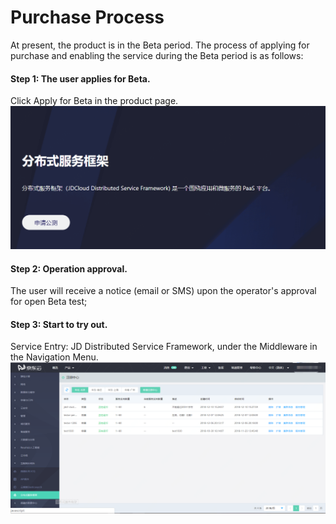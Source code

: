 # Purchase Process

At present, the product is in the Beta period. The process of applying for purchase and enabling the service during the Beta period is as follows:

####   Step 1: The user applies for Beta.
Click Apply for Beta in the product page.
  ![](../../../../image/Internet-Middleware/JD-Distributed-Service-Framework/gcsq.png)

####   Step 2: Operation approval.
The user will receive a notice (email or SMS) upon the operator's approval for open Beta test;

####   Step 3: Start to try out.
Service Entry: JD Distributed Service Framework, under the Middleware in the Navigation Menu.
![](../../../../image/Internet-Middleware/JD-Distributed-Service-Framework/zczx-list.png)

